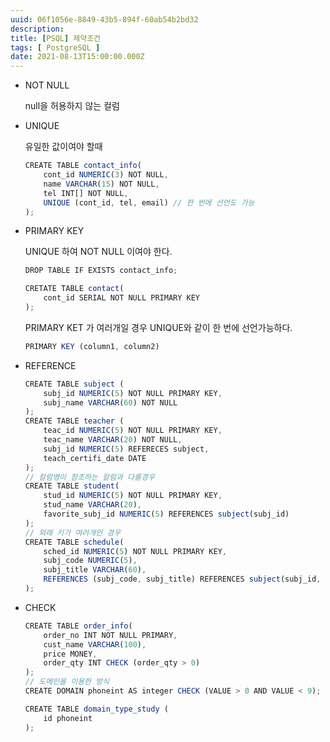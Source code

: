 ```yaml
---
uuid: 06f1056e-8849-43b5-894f-60ab54b2bd32
description: 
title: [PSQL] 제약조건
tags: [ PostgreSQL ]
date: 2021-08-13T15:00:00.000Z
---
```









- NOT NULL
    
    null을 허용하지 않는 컬럼
    
- UNIQUE
    
    유일한 값이여야 할때
    
    ```jsx
    CREATE TABLE contact_info(
    	cont_id NUMERIC(3) NOT NULL,
    	name VARCHAR(15) NOT NULL,
    	tel INT[] NOT NULL,
    	UNIQUE (cont_id, tel, email) // 한 번에 선언도 가능
    );
    ```
    
- PRIMARY KEY
    
    UNIQUE 하여 NOT NULL 이여야 한다.
    
    ```jsx
    DROP TABLE IF EXISTS contact_info;
    
    CRETATE TABLE contact(
    	cont_id SERIAL NOT NULL PRIMARY KEY
    );
    ```
    
    PRIMARY KET 가 여러개일 경우 UNIQUE와 같이 한 번에 선언가능하다.
    
    ```jsx
    PRIMARY KEY (column1, column2)
    ```
    
- REFERENCE
    
    ```jsx
    CREATE TABLE subject (
    	subj_id NUMERIC(5) NOT NULL PRIMARY KEY,
    	subj_name VARCHAR(60) NOT NULL
    );
    CREATE TABLE teacher (
    	teac_id NUMERIC(5) NOT NULL PRIMARY KEY,
    	teac_name VARCHAR(20) NOT NULL,
    	subj_id NUMERIC(5) REFERECES subject,
    	teach_certifi_date DATE
    );
    // 칼럼명이 참조하는 칼럼과 다를경우
    CREATE TABLE student(
    	stud_id NUMERIC(5) NOT NULL PRIMARY KEY,
    	stud_name VARCHAR(20),
    	favorite_subj_id NUMERIC(5) REFERENCES subject(subj_id)
    );
    // 외래 키가 여러개인 경우
    CREATE TABLE schedule(
    	sched_id NUMERIC(5) NOT NULL PRIMARY KEY,
    	subj_code NUMERIC(5),
    	subj_title VARCHAR(60),
    	REFERENCES (subj_code, subj_title) REFERENCES subject(subj_id, subj_name)
    );
    ```
    
- CHECK
    
    ```jsx
    CREATE TABLE order_info(
    	order_no INT NOT NULL PRIMARY,
    	cust_name VARCHAR(100),
    	price MONEY,
    	order_qty INT CHECK (order_qty > 0)
    );
    // 도메인을 이용한 방식
    CREATE DOMAIN phoneint AS integer CHECK (VALUE > 0 AND VALUE < 9);
    
    CREATE TABLE domain_type_study (
    	id phoneint
    );
    ```
